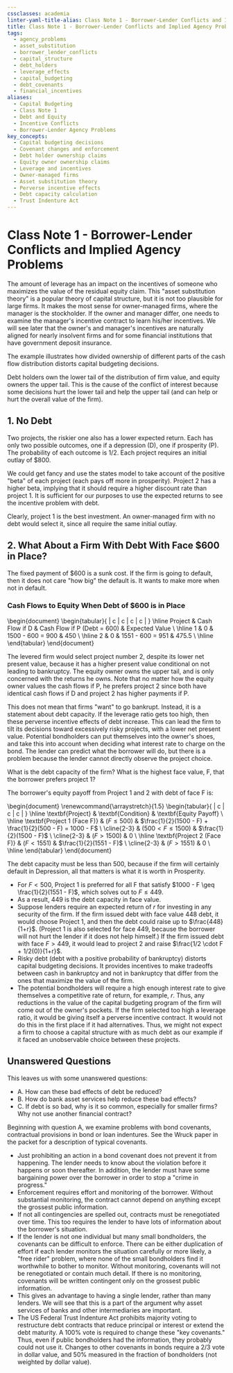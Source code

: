 ```yaml
---
cssclasses: academia
linter-yaml-title-alias: Class Note 1 - Borrower-Lender Conflicts and Implied Agency Problems
title: Class Note 1 - Borrower-Lender Conflicts and Implied Agency Problems
tags:
  - agency_problems
  - asset_substitution
  - borrower_lender_conflicts
  - capital_structure
  - debt_holders
  - leverage_effects
  - capital_budgeting
  - debt_covenants
  - financial_incentives
aliases:
  - Capital Budgeting
  - Class Note 1
  - Debt and Equity
  - Incentive Conflicts
  - Borrower-Lender Agency Problems
key_concepts:
  - Capital budgeting decisions
  - Covenant changes and enforcement
  - Debt holder ownership claims
  - Equity owner ownership claims
  - Leverage and incentives
  - Owner-managed firms
  - Asset substitution theory
  - Perverse incentive effects
  - Debt capacity calculation
  - Trust Indenture Act
---
```


# Class Note 1 - Borrower-Lender Conflicts and Implied Agency Problems

The amount of leverage has an impact on the incentives of someone who maximizes the value of the residual equity claim. This "asset substitution theory" is a popular theory of capital structure, but it is not too plausible for large firms. It makes the most sense for owner-managed firms, where the manager is the stockholder. If the owner and manager differ, one needs to examine the manager's incentive contract to learn his/her incentives. We will see later that the owner's and manager's incentives are naturally aligned for nearly insolvent firms and for some financial institutions that have government deposit insurance.

The example illustrates how divided ownership of different parts of the cash flow distribution distorts capital budgeting decisions.

Debt holders own the lower tail of the distribution of firm value, and equity owners the upper tail. This is the cause of the conflict of interest because some decisions hurt the lower tail and help the upper tail (and can help or hurt the overall value of the firm).

## 1. No Debt

Two projects, the riskier one also has a lower expected return. Each has only two possible outcomes, one if a depression (D), one if prosperity (P). The probability of each outcome is 1/2. Each project requires an initial outlay of $800.

We could get fancy and use the states model to take account of the positive "beta" of each project (each pays off more in prosperity). Project 2 has a higher beta, implying that it should require a higher discount rate than project 1. It is sufficient for our purposes to use the expected returns to see the incentive problem with debt.

Clearly, project 1 is the best investment. An owner-managed firm with no debt would select it, since all require the same initial outlay.

## 2. What About a Firm With Debt With Face $600 in Place?

The fixed payment of $600 is a sunk cost. If the firm is going to default, then it does not care "how big" the default is. It wants to make more when not in default.

### Cash Flows to Equity When Debt of $600 is in Place

\begin{document}
\begin{tabular}{ | c | c | c | c | }
\hline
Project & Cash Flow if D & Cash Flow if P (Debt = 600) & Expected Value \\
\hline
1 & 0 & 1500 - 600 = 900 & 450 \\
\hline
2 & 0 & 1551 - 600 = 951 & 475.5 \\
\hline
\end{tabular}
\end{document}

The levered firm would select project number 2, despite its lower net present value, because it has a higher present value conditional on not leading to bankruptcy. The equity owner owns the upper tail, and is only concerned with the returns he owns. Note that no matter how the equity owner values the cash flows if P, he prefers project 2 since both have identical cash flows if D and project 2 has higher payments if P.

This does not mean that firms "want" to go bankrupt. Instead, it is a statement about debt capacity. If the leverage ratio gets too high, then these perverse incentive effects of debt increase. This can lead the firm to tilt its decisions toward excessively risky projects, with a lower net present value. Potential bondholders can put themselves into the owner's shoes, and take this into account when deciding what interest rate to charge on the bond. The lender can predict what the borrower will do, but there is a problem because the lender cannot directly observe the project choice.

What is the debt capacity of the firm? What is the highest face value, F, that the borrower prefers project 1?

The borrower's equity payoff from Project 1 and 2 with debt of face F is:

\begin{document}
\renewcommand{\arraystretch}{1.5}
\begin{tabular}{ | c | c | c | }
\hline
\textbf{Project} & \textbf{Condition} & \textbf{Equity Payoff} \\
\hline
\textbf{Project 1 (Face F)} & $(F \leq 500)$ & $\frac{1}{2}(1500 - F) + \frac{1}{2}(500 - F) = 1000 - F$ \\
\cline{2-3}
& $(500 < F \leq 1500)$ & $\frac{1}{2}(1500 - F)$ \\
\cline{2-3}
& $(F > 1500)$ & 0 \\
\hline
\textbf{Project 2 (Face F)} & $(F < 1551)$ & $\frac{1}{2}(1551 - F)$ \\
\cline{2-3}
& $(F > 1551)$ & 0 \\
\hline
\end{tabular}
\end{document}

The debt capacity must be less than 500, because if the firm will certainly default in Depression, all that matters is what it is worth in Prosperity.

- For $F < 500$, Project 1 is preferred for all F that satisfy $1000 - F \geq \frac{1}{2}(1551 - F)$, which solves out to $F \leq 449$.
- As a result, 449 is the debt capacity in face value.
- Suppose lenders require an expected return of $r$ for investing in any security of the firm. If the firm issued debt with face value 448 debt, it would choose Project 1, and then the debt could raise up to $\frac{448}{1+r}$. (Project 1 is also selected for face 449, because the borrower will not hurt the lender if it does not help himself.) If the firm issued debt with face $F > 449$, it would lead to project 2 and raise $\frac{1/2 \cdot F + 1/2(0)}{1+r}$.
- Risky debt (debt with a positive probability of bankruptcy) distorts capital budgeting decisions. It provides incentives to make tradeoffs between cash in bankruptcy and not in bankruptcy that differ from the ones that maximize the value of the firm.
- The potential bondholders will require a high enough interest rate to give themselves a competitive rate of return, for example, $r$. Thus, any reductions in the value of the capital budgeting program of the firm will come out of the owner's pockets. If the firm selected too high a leverage ratio, it would be giving itself a perverse incentive contract. It would not do this in the first place if it had alternatives. Thus, we might not expect a firm to choose a capital structure with as much debt as our example if it faced an unobservable choice between these projects.

## Unanswered Questions

This leaves us with some unanswered questions:
- A. How can these bad effects of debt be reduced?
- B. How do bank asset services help reduce these bad effects?
- C. If debt is so bad, why is it so common, especially for smaller firms? Why not use another financial contract?

Beginning with question A, we examine problems with bond covenants, contractual provisions in bond or loan indentures. See the Wruck paper in the packet for a description of typical covenants.

- Just prohibiting an action in a bond covenant does not prevent it from happening. The lender needs to know about the violation before it happens or soon thereafter. In addition, the lender must have some bargaining power over the borrower in order to stop a "crime in progress."
- Enforcement requires effort and monitoring of the borrower. Without substantial monitoring, the contract cannot depend on anything except the grossest public information.
- If not all contingencies are spelled out, contracts must be renegotiated over time. This too requires the lender to have lots of information about the borrower's situation.
- If the lender is not one individual but many small bondholders, the covenants can be difficult to enforce. There can be either duplication of effort if each lender monitors the situation carefully or more likely, a "free rider" problem, where none of the small bondholders find it worthwhile to bother to monitor. Without monitoring, covenants will not be renegotiated or contain much detail. If there is no monitoring, covenants will be written contingent only on the grossest public information.
- This gives an advantage to having a single lender, rather than many lenders. We will see that this is a part of the argument why asset services of banks and other intermediaries are important.
- The US Federal Trust Indenture Act prohibits majority voting to restructure debt contracts that reduce principal or interest or extend the debt maturity. A 100% vote is required to change these "key covenants." Thus, even if public bondholders had the information, they probably could not use it. Changes to other covenants in bonds require a 2/3 vote in dollar value, and 50% measured in the fraction of bondholders (not weighted by dollar value).
